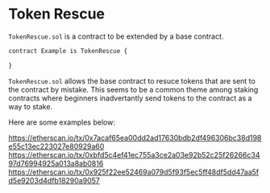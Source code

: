 # Token Rescue
`TokenRescue.sol` is a contract to be extended by a base contract.

```js
contract Example is TokenRescue {

}
```

`TokenRescue.sol` allows the base contract to resuce tokens that are sent to the contract by mistake. This seems to be a common theme among staking contracts where beginners inadvertantly send tokens to the contract as a way to stake.

Here are some examples below:

https://etherscan.io/tx/0x7acaf65ea00dd2ad17630bdb2df496306bc38d198e55c13ec223027e80929a60
https://etherscan.io/tx/0xbfd5c4ef41ec755a3ce2a03e92b52c25f26266c3497d76994925a013a8ab0816
https://etherscan.io/tx/0x925f22ee52469a079d5f93f5ec5ff48df5dd47aa5fd5e9203d4dfb18290a9057